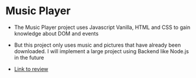 # Music Player

- The Music Player project uses Javascript Vanilla, HTML and CSS to gain knowledge about DOM and events

- But this project only uses music and pictures that have already been downloaded. I will implement a large project using Backend like Node.js in the future

- [Link to review](https://music-player-chill.netlify.app/)
